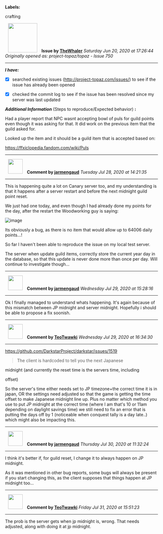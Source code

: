 **Labels:**

crafting



<a href="https://github.com/TheWhaler"><img src="https://avatars0.githubusercontent.com/u/28814616?v=4" width="96" height="96" hspace="10"></img></a> **Issue by [TheWhaler](https://github.com/TheWhaler)**
_Saturday Jun 20, 2020 at 17:26:44_
_Originally opened as: project-topaz/topaz - Issue 750_

----

<!-- place 'x' mark between square [] brackets to checkmark box -->
**_I have:_**

- [x] searched existing issues (http://project-topaz.com/issues/) to see if the issue has already been opened
- [x] checked the commit log to see if the issue has been resolved since my server was last updated

**_Additional Information_** (Steps to reproduce/Expected behavior) **:** 

Had a player report that NPC wasnt accepting bowl of puls for guild points even though it was asking for that. It did work on the previous item that the guild asked for. 

Looked up the item and it should be a guild item that is accepted based on:

https://ffxiclopedia.fandom.com/wiki/Puls




----
<a href="https://github.com/jarmengaud"><img src="https://avatars3.githubusercontent.com/u/52013132?v=4" width="48" height="48" hspace="10"></img></a> **Comment by [jarmengaud](https://github.com/jarmengaud)**
_Tuesday Jul 28, 2020 at 14:21:35_

----

This is happening quite a lot on Canary server too, and my understanding is that it happens after a server restart and before the next midnight guild point reset.

We just had one today, and even though I had already done my points for the day, after the restart the Woodworking guy is saying:

![image](https://user-images.githubusercontent.com/52013132/88677722-eec5fa00-d0ed-11ea-9f88-3f998f59c3d8.png)

Its obviously a bug, as there is no item that would allow up to 64006 daily points...!

So far I haven't been able to reproduce the issue on my local test server.
The server when update guild items, correctly store the current year day in the database, so that this update is never done more than once per day. Will continue to investigate though...


----
<a href="https://github.com/jarmengaud"><img src="https://avatars3.githubusercontent.com/u/52013132?v=4" width="48" height="48" hspace="10"></img></a> **Comment by [jarmengaud](https://github.com/jarmengaud)**
_Wednesday Jul 29, 2020 at 15:28:16_

----

Ok I finally managed to understand whats happening. It's again because of this mismatch between JP midnight and server midnight. Hopefully i should be able to propose a fix soonish.


----
<a href="https://github.com/TeoTwawki"><img src="https://avatars0.githubusercontent.com/u/6871475?v=4" width="48" height="48" hspace="10"></img></a> **Comment by [TeoTwawki](https://github.com/TeoTwawki)**
_Wednesday Jul 29, 2020 at 16:34:30_

----

https://github.com/DarkstarProject/darkstar/issues/1519

> The client is hardcoded to tell you the next Japanese
midnight (and currently the reset time is the servers time, including
offset)

So the server's time either needs set to JP timezone+the correct time it is in japan, OR the settings need adjusted so that the game is getting the time offset to make Japanese midnight line up. Plus no matter which method you use to put JP midnight at the correct time (where I am that's 10 or 11am depending on daylight savings time) we still need to fix an error that is putting the days off by 1 (noticeable when conquest tally is a day late..) which might also be impacting this.


----
<a href="https://github.com/jarmengaud"><img src="https://avatars3.githubusercontent.com/u/52013132?v=4" width="48" height="48" hspace="10"></img></a> **Comment by [jarmengaud](https://github.com/jarmengaud)**
_Thursday Jul 30, 2020 at 11:32:24_

----

I think it's better if, for guild reset, I change it to always happen on JP midnight.
As it was mentioned in other bug reports, some bugs will always be present if you start changing this, as the client supposes that things happen at JP midnight too...


----
<a href="https://github.com/TeoTwawki"><img src="https://avatars0.githubusercontent.com/u/6871475?v=4" width="48" height="48" hspace="10"></img></a> **Comment by [TeoTwawki](https://github.com/TeoTwawki)**
_Friday Jul 31, 2020 at 15:51:23_

----

The prob is the server gets when jp midnight is, wrong. That needs adjusted, along with doing it at jp midnight.
